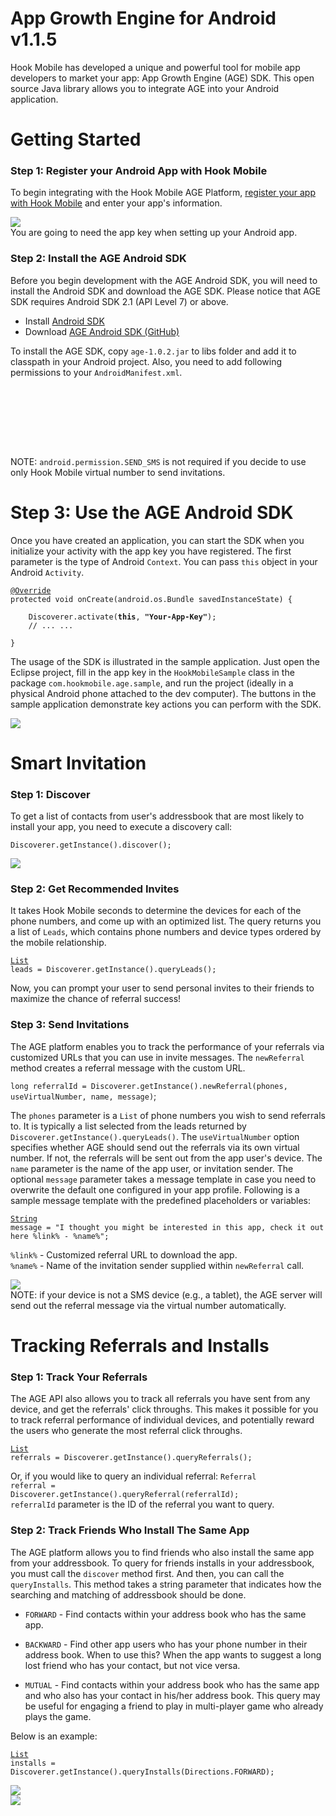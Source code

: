 # App Growth Engine for Android v1.1.5

Hook Mobile has developed a unique and powerful tool for mobile app developers to market your app: App Growth Engine (AGE) SDK. This open source Java library allows you to integrate AGE into your Android application.


# Getting Started

<h3>Step 1: Register your Android App with Hook Mobile</h3>

To begin integrating with the Hook Mobile AGE Platform, <a href ="http://hookmobile.com/login.html">register your app with Hook Mobile</a> and enter your app's information.

<img src="http://hookmobile.com/images/screenshot/create-app.png"/><br>
You are going to need the app key when setting up your Android app.

<h3>Step 2: Install the AGE Android SDK</h3>

Before you begin development with the AGE Android SDK, you will need to install the Android SDK and download the AGE SDK. Please notice that AGE SDK requires Android SDK 2.1 (API Level 7) or above.

* Install <a href ="http://developer.android.com/sdk/index.html">Android SDK</a>
* Download <a href ="https://github.com/hookmobile/App-Growth-Engine-Android-SDK">AGE Android SDK (GitHub)</a>

To install the AGE SDK, copy <code>age-1.0.2.jar</code> to libs folder and add it to classpath in your Android project. Also, you need to add following permissions to your <code>AndroidManifest.xml</code>.

<pre><code>
<uses-permission android:name="android.permission.ACCESS_NETWORK_STATE"/>
<uses-permission android:name="android.permission.ACCESS_WIFI_STATE"/>
<uses-permission android:name="android.permission.INTERNET"/>
<uses-permission android:name="android.permission.READ_CONTACTS"/>
<uses-permission android:name="android.permission.READ_PHONE_STATE"/>
<uses-permission android:name="android.permission.SEND_SMS"/>
</code></pre>

NOTE: <code>android.permission.SEND_SMS</code> is not required if you decide to use only Hook Mobile virtual number to send invitations.

# Step 3: Use the AGE Android SDK

Once you have created an application, you can start the SDK when you initialize your activity with the app key you have registered. The first parameter is the type of Android <code>Context</code>. You can pass <code>this</code> object in your Android <code>Activity</code>.

<pre><code><a href= "http://docs.oracle.com/javase/1.5.0/docs/api/java/lang/Override.html">@Override</a>
protected void onCreate(android.os.Bundle savedInstanceState) {
 
    Discoverer.activate(<b>this</b>, <b>"Your-App-Key"</b>);
    // ... ...
 
}
</code></pre>

The usage of the SDK is illustrated in the sample application. Just open the Eclipse project, fill in the app key in the <code>HookMobileSample</code> class in the package <code>com.hookmobile.age.sample</code>, and run the project (ideally in a physical Android phone attached to the dev computer). The buttons in the sample application demonstrate key actions you can perform with the SDK.

<img src="http://hookmobile.com/images/screenshot/android-sample-app.png"/>


# Smart Invitation

<h3>Step 1: Discover</h3>

To get a list of contacts from user's addressbook that are most likely to install your app, you need to execute a discovery call:

<code>Discoverer.getInstance().discover();</code>

<img src="http://hookmobile.com/images/screenshot/android-sample-leads.png"/>

<h3>Step 2: Get Recommended Invites</h3>

It takes Hook Mobile seconds to determine the devices for each of the phone numbers, and come up with an optimized list. The query returns you a list of <code>Leads</code>, which contains phone numbers and device types ordered by the mobile relationship.

<code><a href ="http://docs.oracle.com/javase/1.5.0/docs/api/java/util/List.html">List</a><Lead> leads = Discoverer.getInstance().queryLeads();</code>

Now, you can prompt your user to send personal invites to their friends to maximize the chance of referral success!

<h3>Step 3: Send Invitations</h3>

The AGE platform enables you to track the performance of your referrals via customized URLs that you can use in invite messages. The <code>newReferral</code> method creates a referral message with the custom URL.

<code>long referralId = Discoverer.getInstance().newReferral(phones, useVirtualNumber, name, message)</code>;

The <code>phones</code> parameter is a <code>List</code> of phone numbers you wish to send referrals to. It is typically a list selected from the leads returned by <code>Discoverer.getInstance().queryLeads()</code>. The <code>useVirtualNumber</code> option specifies whether AGE should send out the referrals via its own virtual number. If not, the referrals will be sent out from the app user's device. The <code>name</code> parameter is the name of the app user, or invitation sender. The optional <code>message</code> parameter takes a message template in case you need to overwrite the default one configured in your app profile. Following is a sample message template with the predefined placeholders or variables:

<code><a href ="http://docs.oracle.com/javase/1.5.0/docs/api/java/lang/String.html">String</a> message = "I thought you might be interested in this app, check it out here %link% - %name%";</code>

<code>%link%</code> - Customized referral URL to download the app. <br>
<code>%name%</code> - Name of the invitation sender supplied within <code>newReferral</code> call.

<img src="http://hookmobile.com/images/screenshot/android-sample-send.png"/><br>
NOTE: if your device is not a SMS device (e.g., a tablet), the AGE server will send out the referral message via the virtual number automatically.

# Tracking Referrals and Installs

<h3>Step 1: Track Your Referrals</h3>

The AGE API also allows you to track all referrals you have sent from any device, and get the referrals' click throughs. This makes it possible for you to track referral performance of individual devices, and potentially reward the users who generate the most referral click throughs.

<code><a href ="http://docs.oracle.com/javase/1.5.0/docs/api/java/util/List.html">List</a><Referral> referrals = Discoverer.getInstance().queryReferrals();</code>

Or, if you would like to query an individual referral:
<code>Referral referral = Discoverer.getInstance().queryReferral(referralId);</code><br>
<code>referralId</code> parameter is the ID of the referral you want to query.

<h3>Step 2: Track Friends Who Install The Same App</h3>

The AGE platform allows you to find friends who also install the same app from your addressbook. To query for friends installs in your addressbook, you must call the <code>discover</code> method first. And then, you can call the <code>queryInstalls</code>. This method takes a string parameter that indicates how the searching and matching of addressbook should be done.

* <code>FORWARD</code> - Find contacts within your address book who has the same app.

* <code>BACKWARD</code> - Find other app users who has your phone number in their address book. When to use this? When the app wants to suggest a long lost friend who has your contact, but not vice versa.

* <code>MUTUAL</code> - Find contacts within your address book who has the same app and who also has your contact in his/her address book. This query may be useful for engaging a friend to play in multi-player game who already plays the game.

Below is an example:

<code><a href="http://docs.oracle.com/javase/1.5.0/docs/api/java/util/List.html">List</a><String> installs = Discoverer.getInstance().queryInstalls(Directions.FORWARD);</code>

<img src="http://hookmobile.com/images/screenshot/android-sample-track.png"/><br>
<img src="http://hookmobile.com/images/screenshot/android-sample-installs.png"/>
